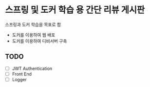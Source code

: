 # 스프링 및 도커 학습 용 간단 리뷰 게시판
스프링과 도커 학습을 목표로 함

+ 도커를 이용하여 웹 배포
+ 도커를 이용하여 디비서버 구축

## TODO
- [ ] JWT Authentication
- [ ] Front End
- [ ] Logger
